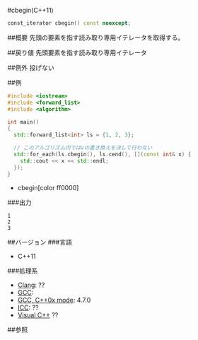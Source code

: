 #cbegin(C++11)
```cpp
const_iterator cbegin() const noexcept;
```

##概要
先頭の要素を指す読み取り専用イテレータを取得する。


##戻り値
先頭要素を指す読み取り専用イテレータ


##例外
投げない


##例
```cpp
#include <iostream>
#include <forward_list>
#include <algorithm>

int main()
{
  std::forward_list<int> ls = {1, 2, 3};

  // このアルゴリズム内ではvの書き換えを決して行わない
  std::for_each(ls.cbegin(), ls.cend(), [](const int& x) {
    std::cout << x << std::endl;
  });
}
```
* cbegin[color ff0000]

###出力
```
1
2
3
```

##バージョン
###言語
- C++11

###処理系
- [Clang](/implementation#clang.md): ??
- [GCC](/implementation#gcc.md): 
- [GCC, C++0x mode](/implementation#gcc.md): 4.7.0
- [ICC](/implementation#icc.md): ??
- [Visual C++](/implementation#visual_cpp.md) ??


##参照


